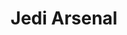 ---
title: Jedi Arsenal
hero:
  title: Jedi Arsenal
  desc: 文档站点基于 dumi 生成
  actions:
    - text: 快速上手
      link: /guide
features:
  - title: 更好的编译性能
    icon: https://api.iconify.design/logos:randomcolor.svg
    description: 无敌的雅痞
  - emoji: 🔍
    title: 内置全文搜索
    description: 好看又实用啊
  - emoji: 🎨
    title: 全新主题系统
    description: 不是吧不是吧
footer: Open-source MIT Licensed | Copyright © 2020<br />Powered by [dumi](https://d.umijs.org)
---